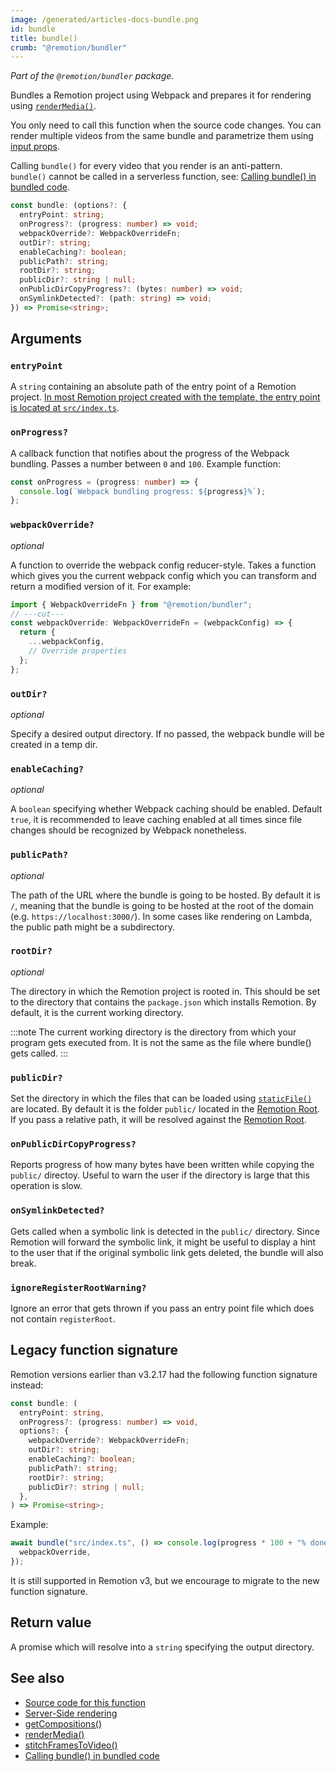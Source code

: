 ```yaml
---
image: /generated/articles-docs-bundle.png
id: bundle
title: bundle()
crumb: "@remotion/bundler"
---
```


_Part of the `@remotion/bundler` package._

Bundles a Remotion project using Webpack and prepares it for rendering using [`renderMedia()`](/docs/renderer/render-media).

You only need to call this function when the source code changes. You can render multiple videos from the same bundle and parametrize them using [input props](/docs/passing-props).

Calling `bundle()` for every video that you render is an anti-pattern.  
`bundle()` cannot be called in a serverless function, see: [Calling bundle() in bundled code](/docs/troubleshooting/bundling-bundle).

```ts title="Function signature"
const bundle: (options?: {
  entryPoint: string;
  onProgress?: (progress: number) => void;
  webpackOverride?: WebpackOverrideFn;
  outDir?: string;
  enableCaching?: boolean;
  publicPath?: string;
  rootDir?: string;
  publicDir?: string | null;
  onPublicDirCopyProgress?: (bytes: number) => void;
  onSymlinkDetected?: (path: string) => void;
}) => Promise<string>;
```

## Arguments

### `entryPoint`

A `string` containing an absolute path of the entry point of a Remotion project. [In most Remotion project created with the template, the entry point is located at `src/index.ts`](/docs/terminology/entry-point).

### `onProgress?`

A callback function that notifies about the progress of the Webpack bundling. Passes a number between `0` and `100`. Example function:

```ts twoslash
const onProgress = (progress: number) => {
  console.log(`Webpack bundling progress: ${progress}%`);
};
```

### `webpackOverride?`

_optional_

A function to override the webpack config reducer-style. Takes a function which gives you the current webpack config which you can transform and return a modified version of it. For example:

```ts twoslash
import { WebpackOverrideFn } from "@remotion/bundler";
// ---cut---
const webpackOverride: WebpackOverrideFn = (webpackConfig) => {
  return {
    ...webpackConfig,
    // Override properties
  };
};
```

### `outDir?`

_optional_

Specify a desired output directory. If no passed, the webpack bundle will be created in a temp dir.

### `enableCaching?`

_optional_

A `boolean` specifying whether Webpack caching should be enabled. Default `true`, it is recommended to leave caching enabled at all times since file changes should be recognized by Webpack nonetheless.

### `publicPath?`

_optional_

The path of the URL where the bundle is going to be hosted. By default it is `/`, meaning that the bundle is going to be hosted at the root of the domain (e.g. `https://localhost:3000/`). In some cases like rendering on Lambda, the public path might be a subdirectory.

### `rootDir?`<AvailableFrom v="3.1.6" />

_optional_

The directory in which the Remotion project is rooted in. This should be set to the directory that contains the `package.json` which installs Remotion. By default, it is the current working directory.

:::note
The current working directory is the directory from which your program gets executed from. It is not the same as the file where bundle() gets called.
:::

### `publicDir?`<AvailableFrom v="3.2.13" />

Set the directory in which the files that can be loaded using [`staticFile()`](/docs/staticfile) are located. By default it is the folder `public/` located in the [Remotion Root](/docs/terminology/remotion-root). If you pass a relative path, it will be resolved against the [Remotion Root](/docs/terminology/remotion-root).

### `onPublicDirCopyProgress?`<AvailableFrom v="3.3.3" />

Reports progress of how many bytes have been written while copying the `public/` directoy. Useful to warn the user if the directory is large that this operation is slow.

### `onSymlinkDetected?`<AvailableFrom v="3.3.3" />

Gets called when a symbolic link is detected in the `public/` directory. Since Remotion will forward the symbolic link, it might be useful to display a hint to the user that if the original symbolic link gets deleted, the bundle will also break.

### `ignoreRegisterRootWarning?`<AvailableFrom v="3.3.46" />

Ignore an error that gets thrown if you pass an entry point file which does not contain `registerRoot`.

## Legacy function signature

Remotion versions earlier than v3.2.17 had the following function signature instead:

```ts
const bundle: (
  entryPoint: string,
  onProgress?: (progress: number) => void,
  options?: {
    webpackOverride?: WebpackOverrideFn;
    outDir?: string;
    enableCaching?: boolean;
    publicPath?: string;
    rootDir?: string;
    publicDir?: string | null;
  },
) => Promise<string>;
```

Example:

```ts
await bundle("src/index.ts", () => console.log(progress * 100 + "% done"), {
  webpackOverride,
});
```

It is still supported in Remotion v3, but we encourage to migrate to the new function signature.

## Return value

A promise which will resolve into a `string` specifying the output directory.

## See also

- [Source code for this function](https://github.com/remotion-dev/remotion/blob/main/packages/bundler/src/bundle.ts)
- [Server-Side rendering](/docs/ssr)
- [getCompositions()](/docs/renderer/get-compositions)
- [renderMedia()](/docs/renderer/render-media)
- [stitchFramesToVideo()](/docs/renderer/stitch-frames-to-video)
- [Calling bundle() in bundled code](/docs/troubleshooting/bundling-bundle)
